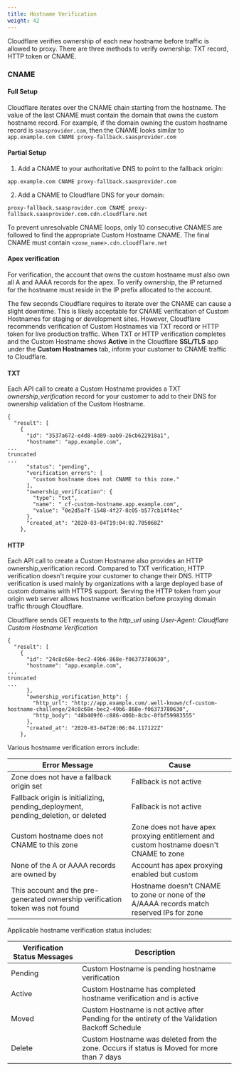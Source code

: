 ```yaml
---
title: Hostname Verification
weight: 42
---
```


Cloudflare verifies ownership of each new hostname before traffic is allowed to proxy.   There are three methods to verify ownership: TXT record, HTTP token or CNAME.
### CNAME
#### Full Setup

Cloudflare iterates over the CNAME chain starting from the hostname.  The value of the last CNAME must contain the domain that owns the custom hostname record.  For example, if the domain owning the custom hostname record is `saasprovider.com`, then the CNAME looks similar to `app.example.com CNAME proxy-fallback.saasprovider.com`

#### Partial Setup

1. Add a CNAME to your authoritative DNS to point to the fallback origin:

```
app.example.com CNAME proxy-fallback.saasprovider.com
```
2. Add a CNAME to Cloudflare DNS for your domain:

```
proxy-fallback.saasprovider.com CNAME proxy-fallback.saasprovider.com.cdn.cloudflare.net
```

To prevent unresolvable CNAME loops, only 10 consecutive CNAMES are followed to find the appropriate Custom Hostname CNAME.  The final CNAME must contain `<zone_name>.cdn.cloudflare.net`

#### Apex verification
For verification, the account that owns the custom hostname must also own all A and AAAA records for the apex.  To verify ownership, the IP returned for the hostname must reside in the IP prefix allocated to the account.

The few seconds Cloudflare requires to iterate over the CNAME can cause a slight downtime.  This is likely acceptable for CNAME verification of Custom Hostnames for staging or development sites. However, Cloudflare recommends verification of Custom Hostnames via TXT record or HTTP token for live production traffic.  When TXT or HTTP verification completes and the Custom Hostname shows __Active__ in the Cloudflare __SSL/TLS__ app under the __Custom Hostnames__ tab, inform your customer to CNAME traffic to Cloudflare. 


#### TXT
Each API call to create a Custom Hostname provides a TXT *ownership_verification* record for your customer to add to their DNS for ownership validation of the Custom Hostname.

```
{
  "result": [
    {
      "id": "3537a672-e4d8-4d89-aab9-26cb622918a1",
      "hostname": "app.example.com",
...
truncated
...
      "status": "pending",
      "verification_errors": [
        "custom hostname does not CNAME to this zone."
      ],
      "ownership_verification": {
        "type": "txt",
        "name": "_cf-custom-hostname.app.example.com",
        "value": "0e2d5a7f-1548-4f27-8c05-b577cb14f4ec"
      },
      "created_at": "2020-03-04T19:04:02.705068Z"
    },
```

#### HTTP
Each API call to create a Custom Hostname also provides an HTTP ownership_verification record. Compared to TXT verification, HTTP verification doesn't require your customer to change their DNS. HTTP verification is used mainly by organizations with a large deployed base of custom domains with HTTPS support. Serving the HTTP token from your origin web server allows hostname verification before proxying domain traffic through Cloudflare.

Cloudflare sends GET requests to the *http_url* using *User-Agent: Cloudflare Custom Hostname Verification*

```
{
  "result": [
    {
      "id": "24c8c68e-bec2-49b6-868e-f06373780630",
      "hostname": "app.example.com",
...
truncated
...
      },
      "ownership_verification_http": {
        "http_url": "http://app.example.com/.well-known/cf-custom-hostname-challenge/24c8c68e-bec2-49b6-868e-f06373780630",
        "http_body": "48b409f6-c886-406b-8cbc-0fbf59983555"
      },
      "created_at": "2020-03-04T20:06:04.117122Z"
    },
```

Various hostname verification errors include:

<table>
<thead>
<th>Error Message</th>
<th>Cause</th>
</thead>
<tbody>
<tr>
<td>Zone does not have a fallback origin set</td>
<td>Fallback is not active</td>
</tr>
<tr>
<td>Fallback origin is initializing, pending_deployment, pending_deletion, or deleted</td>
<td>Fallback is not active</td>
</tr>
<tr>
<td>Custom hostname does not CNAME to this zone</td>
<td>Zone does not have apex proxying entitlement and custom hostname doesn't CNAME to zone</td>
</tr>
<tr>
<td>None of the A or AAAA records are owned by</td>
<td>Account has apex proxying enabled but custom</td>
</tr>
<tr>
<td>This account and the pre-generated ownership verification token was not found</td>
<td>Hostname doesn't CNAME to zone or none of the A/AAAA records match reserved IPs for zone</td>
</tr>
</tbody>
</table>

Applicable hostname verification status includes:

<table>
<thead>
<th>Verification Status Messages</th>
<th>Description</th>
</thead>
<tbody>
<tr>
<td>Pending</td>
<td>Custom Hostname is pending hostname verification</td>
</tr>
<tr>
<td>Active</td>
<td>Custom Hostname has completed hostname verification and is active</td>
</tr>
<tr>
<td>Moved</td>
<td>Custom Hostname is not active after Pending for the entirety of the Validation Backoff Schedule</td>
</tr>
<tr>
<td>Delete</td>
<td>Custom Hostname was deleted from the zone.  Occurs if status is Moved for more than 7 days</td>
</tr>
</tbody>
</table>
